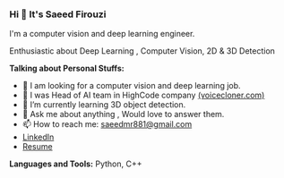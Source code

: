 ### Hi 👋 It's Saeed Firouzi 

I'm a computer vision and deep learning engineer. 

Enthusiastic about Deep Learning , Computer Vision, 2D & 3D Detection

**Talking about Personal Stuffs:**

- 🌱 I am looking for a computer vision and deep learning job.
- 🔭 I was Head of AI team in HighCode company <a href="https://voicecloner.com/">(voicecloner.com)</a>
- 🌱 I’m currently learning 3D object detection.
- 💬 Ask me about anything , Would love to answer them.
- 📫 How to reach me: saeedmr881@gmail.com
- <a href="https://www.linkedin.com/in/saeed-firouzi-a00bb120a/">LinkedIn</a>
- <a href="https://drive.google.com/file/d/1qj0ZCS7d9RMOE5vPGyYALQWFjwRK7kSa/view?usp=sharing">Resume</a>

**Languages and Tools:**
Python, C++
